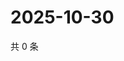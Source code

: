 # 2025-10-30

共 0 条

<!-- BEGIN ZHIHUVIDEO -->
<!-- 最后更新时间 Thu Oct 30 2025 12:13:37 GMT+0800 (China Standard Time) -->

<!-- END ZHIHUVIDEO -->

